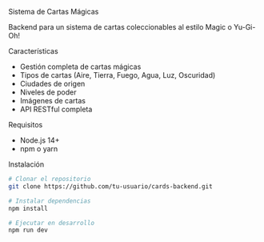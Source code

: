 Sistema de Cartas Mágicas

Backend para un sistema de cartas coleccionables al estilo Magic o Yu-Gi-Oh!

Características

- Gestión completa de cartas mágicas
- Tipos de cartas (Aire, Tierra, Fuego, Agua, Luz, Oscuridad)
- Ciudades de origen
- Niveles de poder
- Imágenes de cartas
- API RESTful completa

Requisitos

- Node.js 14+
- npm o yarn

Instalación

```bash
# Clonar el repositorio
git clone https://github.com/tu-usuario/cards-backend.git

# Instalar dependencias
npm install

# Ejecutar en desarrollo
npm run dev
